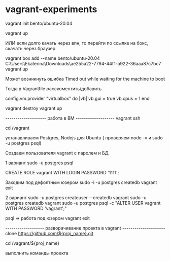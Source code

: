 # vagrant-experiments


vagrant init bento/ubuntu-20.04

vagrant up 

ИЛИ если долго качать через впн, то перейти по ссылке на бокс, скачать через браузер

vagrant box add --name bento/ubuntu-20.04 C:\Users\Ekaterina\Downloads\ae255a22-7794-44f1-a922-36aaa87c7bc7
vagrant up

Может возникнуть ошибка 
Timed out while waiting for the machine to boot

Тогда в Vagrantfile расскоментить/добавить

config.vm.provider "virtualbox" do |vb|
  vb.gui = true
  vb.cpus = 1
end


vagrant destroy
vagrant up



-------------------- работа в ВМ -------------------
vagrant ssh 

cd /vagrant 

устанавливаем Postgres, Nodejs для Ubuntu ( проверяем node -v и sudo -u postgres psql)

Создаем пользователя vagrant с паролем и БД

1 вариант
sudo -u postgres psql

CREATE ROLE vagrant WITH LOGIN PASSWORD '1111';

Заходим под дефолтным юзером
sudo -i -u postgres 
createdb vagrant
exit

2 вариант
sudo -u postgres createuser --createdb vagrant
sudo -u postgres createdb vagrant
sudo -u postgres psql -c "ALTER USER vagrant WITH PASSWORD 'vagrant';"


psql => работа под юзером vagrant 
exit 



------------------- разворачивание проекта в vagrant ---------------------
clone https://github.com/${proj_name}.git

cd /vagrant/${proj_name} 

выполнить команды проекта
